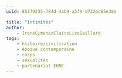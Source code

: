 ```yaml
---
uuid: 85179235-784d-4ab9-a5f9-d732bd65e38e

title: "Intimités"
author: 
    - IreneGimenezClaireLiseGaillard
tags:
    - histoire/civilisation
    - époque contemporaine
    - corps
    - sexualités
    - partenariat EHNE
---
```

